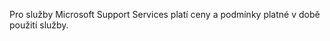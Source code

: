 <Token xmlns:xlink="http://www.w3.org/1999/xlink">Pro služby Microsoft Support Services platí ceny a podmínky platné v době použití služby.</Token>

<!--HONumber=Jul16_HO3-->


